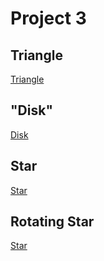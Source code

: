# Project 3

## Triangle

[Triangle](start-01.html)

## "Disk"

[Disk](start-02.html)

## Star

[Star](start-03.html)

## Rotating Star

[Star](start-04.html)

